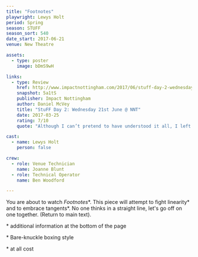 ```yaml
---
title: "Footnotes"
playwright: Lewys Holt 
period: Spring
season: STUFF
season_sort: 540
date_start: 2017-06-21
venue: New Theatre 

assets:
  - type: poster
    image: bDmS9wH

links:
  - type: Review
    href: http://www.impactnottingham.com/2017/06/stuff-day-2-wednesday-21st-june-nnt/
    snapshot: 5a1tS
    publisher: Impact Nottingham
    author: Daniel McVey 
    title: "StuFF Day 2: Wednesday 21st June @ NNT"
    date: 2017-03-25
    rating: 7/10
    quote: "Although I can’t pretend to have understood it all, I left feeling entertained and realising that I had experienced a piece of art."

cast:
  - name: Lewys Holt
    person: false 

crew:
  - role: Venue Technician
    name: Joanne Blunt
  - role: Technical Operator 
    name: Ben Woodford 

---
```


You are about to watch *Footnotes*\*. This piece will attempt to fight linearity\* and to embrace tangents\*. No one thinks in a straight line, let's go off on one together. (Return to main text).

\* additional information at the bottom of the page

\* Bare-knuckle boxing style

\* at all cost 